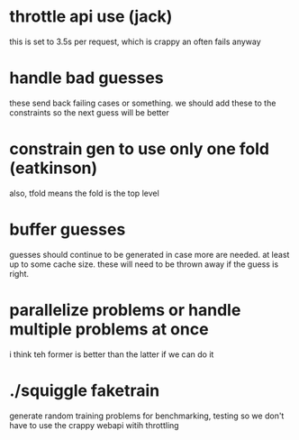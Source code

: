 # throttle api use (jack)

this is set to 3.5s per request, which is crappy an often fails anyway

# handle bad guesses

these send back failing cases or something. we should add these to the
constraints so the next guess will be better

# constrain gen to use only one fold (eatkinson)

also, tfold means the fold is the top level

# buffer guesses

guesses should continue to be generated in case more are needed. at least up
to some cache size. these will need to be thrown away if the guess is right.

# parallelize problems or handle multiple problems at once

i think teh former is better than the latter if we can do it

# ./squiggle faketrain

generate random training problems for benchmarking, testing so we don't have
to use the crappy webapi witih throttling


